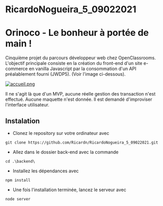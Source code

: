 # RicardoNogueira_5_09022021

# Orinoco - Le bonheur à portée de main !

Cinquième projet du parcours développeur web chez OpenClassrooms. L'objectif principale consiste en la création du front-end d'un site e-commerce en vanilla Javascript par la consommation d'un API préalablement fourni (JWDP5). 
(Voir l'image ci-dessous).

[![accueil.png](https://i.postimg.cc/XN53gCBH/accueil.png)](https://postimg.cc/xq9WfqRM)

Il ne s'agit là que d'un MVP, aucune réelle gestion des transaction n'est effectué.
Aucune maquette n'est donnée. Il est demandé d'improviser l'interface utilisateur.

## Instalation 

* Clonez le repository sur votre ordinateur avec 

``` git clone https://github.com/Ricardn/RicardoNogueira_5_09022021.git ```

* Allez dans le dossier back-end avec la commande

``` cd .\backend\ ```

* Installez les dépendances avec

``` npm install ```

* Une fois l'installation terminée, lancez le serveur avec 

``` node server ```
